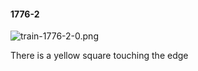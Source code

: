 #### 1776-2
![train-1776-2-0.png](https://github.com/lil-lab/nlvr/raw/master/nlvr/train/images/72/train-1776-2-0.png "train-1776-2-0.png")

There is a yellow square touching the edge